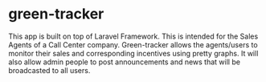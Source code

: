 # green-tracker

This app is built on top of Laravel Framework. This is intended for the Sales Agents of a Call Center company. Green-tracker allows the agents/users to monitor their sales and corresponding incentives using pretty graphs. It will also allow admin people to post announcements and news that will be broadcasted to all users.

